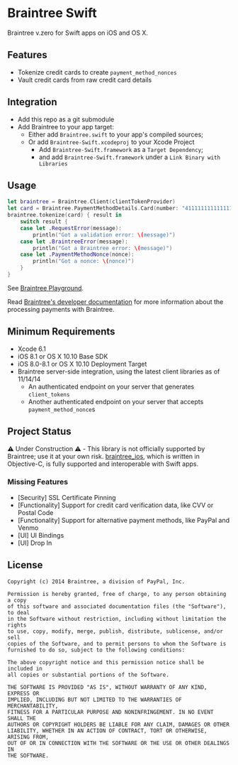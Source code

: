 # Braintree Swift

Braintree v.zero for Swift apps on iOS and OS X.

## Features

* Tokenize credit cards to create `payment_method_nonces`
* Vault credit cards from raw credit card details

## Integration

* Add this repo as a git submodule
* Add Braintree to your app target:
  * Either add `Braintree.swift` to your app's compiled sources;
  * Or add `Braintree-Swift.xcodeproj` to your Xcode Project
    * Add `Braintree-Swift.framework` as a `Target Dependency`;
    * and add `Braintree-Swift.framework` under a `Link Binary with Libraries`

## Usage

```swift
let braintree = Braintree.Client(clientTokenProvider)
let card = Braintree.PaymentMethodDetails.Card(number: "4111111111111111", expiration: Braintree.Expiration(expirationMonth: 12, expirationYear: 2015))
braintree.tokenize(card) { result in
    switch result {
    case let .RequestError(message):
        println("Got a validation error: \(message)")
    case let .BraintreeError(message):
        println("Got a Braintree error: \(message)")
    case let .PaymentMethodNonce(nonce):
        println("Got a nonce: \(nonce)")
    }
}
```

See [Braintree Playground](BraintreeUsage.playground/section-1.swift).

Read [Braintree's developer documentation](https://developers.braintreepayments.com/ios/sdk/overview/how-it-works) for more information about the processing payments with Braintree.

## Minimum Requirements

* Xcode 6.1
* iOS 8.1 or OS X 10.10 Base SDK
* iOS 8.0-8.1 or OS X 10.10 Deployment Target
* Braintree server-side integration, using the latest client libraries as of 11/14/14
  * An authenticated endpoint on your server that generates `client_tokens`
  * Another authenticated endpoint on your server that accepts `payment_method_nonce`s

## Project Status

:warning: Under Construction :warning: - This library is not officially supported by Braintree; use it at your own risk. [braintree_ios](https://github.com/braintre/braintree_ios), which is written in Objective-C, is fully supported and interoperable with Swift apps.

### Missing Features

* [Security] SSL Certificate Pinning
* [Functionality] Support for credit card verification data, like CVV or Postal Code
* [Functionality] Support for alternative payment methods, like PayPal and Venmo
* [UI] UI Bindings
* [UI] Drop In

## License

```
Copyright (c) 2014 Braintree, a division of PayPal, Inc.

Permission is hereby granted, free of charge, to any person obtaining a copy
of this software and associated documentation files (the "Software"), to deal
in the Software without restriction, including without limitation the rights
to use, copy, modify, merge, publish, distribute, sublicense, and/or sell
copies of the Software, and to permit persons to whom the Software is
furnished to do so, subject to the following conditions:

The above copyright notice and this permission notice shall be included in
all copies or substantial portions of the Software.

THE SOFTWARE IS PROVIDED "AS IS", WITHOUT WARRANTY OF ANY KIND, EXPRESS OR
IMPLIED, INCLUDING BUT NOT LIMITED TO THE WARRANTIES OF MERCHANTABILITY,
FITNESS FOR A PARTICULAR PURPOSE AND NONINFRINGEMENT. IN NO EVENT SHALL THE
AUTHORS OR COPYRIGHT HOLDERS BE LIABLE FOR ANY CLAIM, DAMAGES OR OTHER
LIABILITY, WHETHER IN AN ACTION OF CONTRACT, TORT OR OTHERWISE, ARISING FROM,
OUT OF OR IN CONNECTION WITH THE SOFTWARE OR THE USE OR OTHER DEALINGS IN
THE SOFTWARE.
```
